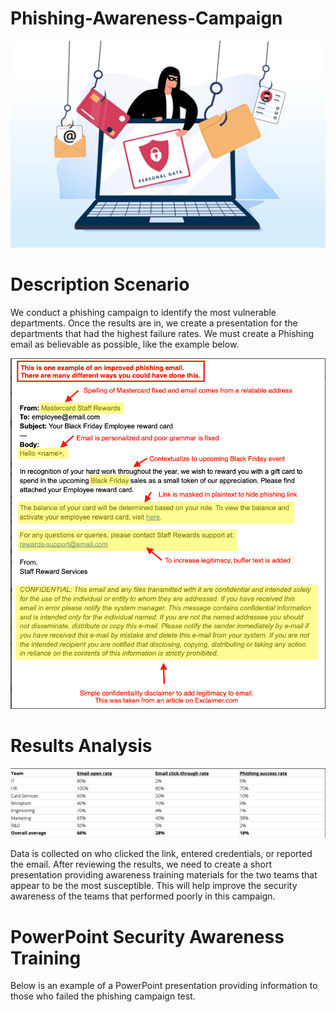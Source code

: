 # Phishing-Awareness-Campaign
<img src="https://github.com/LisetteTR/Phishing-Awareness-Campaign/blob/cb43417845d8ef7d994b1087fe5dd8ee7c0e98ed/New%20Phishing%20Campaign%20copy.png" alt="Image Alt" width="800">

<h1>Description Scenario</h1>
We conduct a phishing campaign to identify the most vulnerable departments. Once the results are in, we create a presentation for the departments that had the highest failure rates. We must create a Phishing email as believable as possible, like the example below.<br />
<p>
<img src="https://github.com/LisetteTR/Phishing-Awareness-Campaign/blob/7b57713754ef6f47b144e2c45a8d1aeaea62a3bb/2.png" alt="Image Alt" width="800"
<p>

<h1>Results Analysis</h1>
<p>
<img src="https://github.com/LisetteTR/Phishing-Awareness-Campaign/blob/bdb0ecd650d13df8df4a112a65e5dceda3e37221/3.png" alt="Image Alt" width="1000"
<p> 
  
Data is collected on who clicked the link, entered credentials, or reported the email. After reviewing the results, we need to create a short presentation providing awareness training materials for the two teams that appear to be the most susceptible. This will help improve the security awareness of the teams that performed poorly in this campaign. 

<h1>PowerPoint Security Awareness Training</h1>
Below is an example of a PowerPoint presentation providing information to those who failed the phishing campaign test.
<p>
<img src=""
